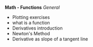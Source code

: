 **Math - Functions**
*General*
- Plotting exercises
- what is a function
- Derivatives introduction
- Newton's Method
- Derivative as slope of a tangent line

